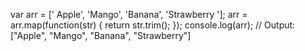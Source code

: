 var arr = ['  Apple', 'Mango', 'Banana', 'Strawberry   '];
arr = arr.map(function(str) {
  return str.trim(); 
});
console.log(arr); // Output: ["Apple", "Mango", "Banana", "Strawberry"]
